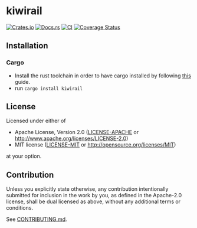 # kiwirail

[![Crates.io](https://img.shields.io/crates/v/kiwirail.svg)](https://crates.io/crates/kiwirail)
[![Docs.rs](https://docs.rs/kiwirail/badge.svg)](https://docs.rs/kiwirail)
[![CI](https://github.com/albinocordeiro/kiwirail/workflows/Continuous%20Integration/badge.svg)](https://github.com/albinocordeiro/kiwirail/actions)
[![Coverage Status](https://coveralls.io/repos/github/albinocordeiro/kiwirail/badge.svg?branch=main)](https://coveralls.io/github/albinocordeiro/kiwirail?branch=main)

## Installation

### Cargo

* Install the rust toolchain in order to have cargo installed by following
  [this](https://www.rust-lang.org/tools/install) guide.
* run `cargo install kiwirail`

## License

Licensed under either of

 * Apache License, Version 2.0
   ([LICENSE-APACHE](LICENSE-APACHE) or http://www.apache.org/licenses/LICENSE-2.0)
 * MIT license
   ([LICENSE-MIT](LICENSE-MIT) or http://opensource.org/licenses/MIT)

at your option.

## Contribution

Unless you explicitly state otherwise, any contribution intentionally submitted
for inclusion in the work by you, as defined in the Apache-2.0 license, shall be
dual licensed as above, without any additional terms or conditions.

See [CONTRIBUTING.md](CONTRIBUTING.md).

